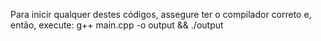 Para inicir qualquer destes códigos, assegure ter o compilador correto e, então, execute: g++ main.cpp -o output && ./output